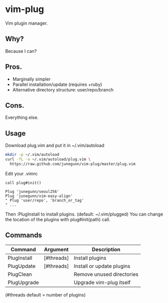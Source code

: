 vim-plug
========

Vim plugin manager.

Why?
----

Because I can?

Pros.
-----

- Marginally simpler
- Parallel installation/update (requires +ruby)
- Alternative directory structure: user/repo/branch

Cons.
-----

Everything else.

Usage
-----

Download plug.vim and put it in ~/.vim/autoload

```sh
mkdir -p ~/.vim/autoload
curl -fL -o ~/.vim/autoload/plug.vim \
  https://raw.github.com/junegunn/vim-plug/master/plug.vim
```

Edit your .vimrc

```vim
call plug#init()

Plug 'junegunn/seoul256'
Plug 'junegunn/vim-easy-align'
" Plug 'user/repo', 'branch_or_tag'
" ...
```

Then :PlugInstall to install plugins. (default: ~/.vim/plugged)
You can change the location of the plugins with plug#init(path) call.

Commands
--------

| Command     | Argument   | Description               |
| ----------- | ---------- | ------------------------- |
| PlugInstall | [#threads] | Install plugins           |
| PlugUpdate  | [#threads] | Install or update plugins |
| PlugClean   |            | Remove unused directories |
| PlugUpgrade |            | Upgrade vim-plug itself   |

(#threads default = number of plugins)

